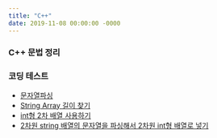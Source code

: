 ```yaml
---
title: "C++"
date: 2019-11-08 00:00:00 -0000
---
```


### C++ 문법 정리



### 코딩 테스트

* [문자열파싱](https://goodayth.github.io/c++/C++-parsing/)
* [String Array 길이 찾기](https://goodayth.github.io/C++-string-array-length/)
* [int형 2차 배열 사용하기](https://goodayth.github.io/C++-int-2D-array-use/)
* [2차원 string 배열의 문자열을 파싱해서 2차원 int형 배열로 넣기](https://goodayth.github.io/C++-2D-array-example/)